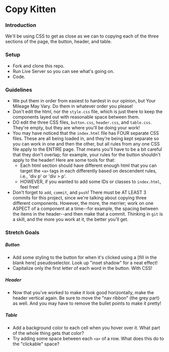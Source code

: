 # Copy Kitten

### Introduction

We'll be using CSS to get as close as we can to copying each of the three sections of the page, the button, header, and table.


### Setup

* Fork and clone this repo.
* Run Live Server so you can see what's going on.
* Code.


### Guidelines

* We put them in order from easiest to hardest in our opinion, but Your Mileage May Vary. Do them in whatever order you please!
* Don't edit the html, nor the `style.css` file, which is just there to keep the components layed out with reasonable space between them.
* DO edit the three CSS files, `button.css`, `header.css`, and `table.css`. They're empty, but they are where you'll be doing your work!
* You may have noticed that the `index.html` file has FOUR separate CSS files. These are all being loaded in, and they're being kept separate so you can work in one and then the other, but all rules from any one CSS file apply to the ENTIRE page. That means you'll have to be a bit careful that they don't overlap; for example, your rules for the button shouldn't apply to the header! Here are some tools for that:
  * Each html section should have different enough html that you can target the `<a>` tags in each differently based on descendent rules, i.e., 'div p' or 'div > p'.
  * HOWEVER, if you wanted to add some IDs or classes to `index.html`, feel free!
* Don't forget to `add`, `commit`, and `push`! There must be AT LEAST 3 commits for this project, since we're talking about copying three different components. However, the more, the merrier; work on one ASPECT of a component at a time--for example, the spacing between the items in the header--and then make that a commit. Thinking in `git` is a skill, and the more you work at it, the better you'll get.


### Stretch Goals

##### Button

* Add some styling to the button for when it's clicked using a [fill in the blank here] pseudoselector. Look up "inset shadow" for a neat effect!
* Capitalize only the first letter of each word in the button. With CSS!


##### Header

* Now that you've worked to make it look good horizontally, make the header vertical again. Be sure to move the "nav ribbon" (the grey part) as well. And you may have to remove the bullet points to make it pretty!


##### Table

* Add a background color to each cell when you hover over it. What part of the whole thing gets that color?
* Try adding some space between each `<a>` of a row. What does this do to the "clickable" space?